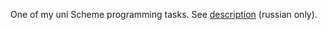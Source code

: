 One of my uni Scheme programming tasks.
See [description](https://ejudge.ru/study/5sem/doctor.pdf) (russian only).
